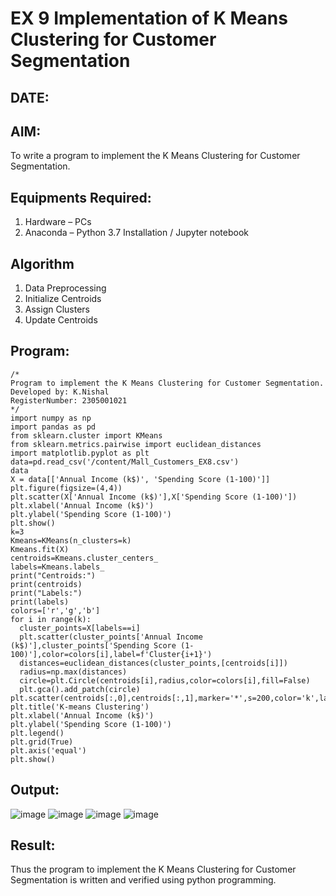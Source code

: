 # EX 9 Implementation of K Means Clustering for Customer Segmentation
## DATE:
## AIM:
To write a program to implement the K Means Clustering for Customer Segmentation.

## Equipments Required:
1. Hardware – PCs
2. Anaconda – Python 3.7 Installation / Jupyter notebook

## Algorithm
1. Data Preprocessing
2. Initialize Centroids
3. Assign Clusters
4. Update Centroids

## Program:
```
/*
Program to implement the K Means Clustering for Customer Segmentation.
Developed by: K.Nishal
RegisterNumber: 2305001021 
*/
import numpy as np
import pandas as pd
from sklearn.cluster import KMeans
from sklearn.metrics.pairwise import euclidean_distances
import matplotlib.pyplot as plt
data=pd.read_csv('/content/Mall_Customers_EX8.csv')
data
X = data[['Annual Income (k$)', 'Spending Score (1-100)']]
plt.figure(figsize=(4,4))
plt.scatter(X['Annual Income (k$)'],X['Spending Score (1-100)'])
plt.xlabel('Annual Income (k$)')
plt.ylabel('Spending Score (1-100)')
plt.show()
k=3
Kmeans=KMeans(n_clusters=k)
Kmeans.fit(X)
centroids=Kmeans.cluster_centers_
labels=Kmeans.labels_
print("Centroids:")
print(centroids)
print("Labels:")
print(labels)
colors=['r','g','b']
for i in range(k):
  cluster_points=X[labels==i]
  plt.scatter(cluster_points['Annual Income (k$)'],cluster_points['Spending Score (1-100)'],color=colors[i],label=f'Cluster{i+1}')
  distances=euclidean_distances(cluster_points,[centroids[i]])
  radius=np.max(distances)
  circle=plt.Circle(centroids[i],radius,color=colors[i],fill=False)
  plt.gca().add_patch(circle)
plt.scatter(centroids[:,0],centroids[:,1],marker='*',s=200,color='k',label='Centroids')
plt.title('K-means Clustering')
plt.xlabel('Annual Income (k$)')
plt.ylabel('Spending Score (1-100)')
plt.legend()
plt.grid(True)
plt.axis('equal')
plt.show()
```

## Output:
![image](https://github.com/user-attachments/assets/1191e2c1-dfa8-464b-a74f-14a569fce5df)
![image](https://github.com/user-attachments/assets/62ea4fcb-f06b-407a-a9f4-2a53e052744b)
![image](https://github.com/user-attachments/assets/c8e4fa00-9641-4e0d-9d97-3388c5f4b094)
![image](https://github.com/user-attachments/assets/559bdfc0-d955-4c10-99df-ec731823536c)



## Result:
Thus the program to implement the K Means Clustering for Customer Segmentation is written and verified using python programming.
